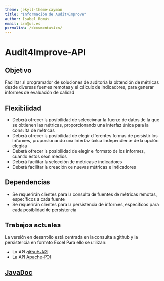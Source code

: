 ```yaml
---
theme: jekyll-theme-cayman
title: "Información de Audit4Improve"
author: Isabel Román
email: irm@us.es
permalink: /documentation/
---
```


# Audit4Improve-API

## Objetivo
Facilitar al programador de soluciones de auditoría la obtención de métricas desde diversas fuentes remotas y el cálculo de indicadores, para generar informes de evaluación de calidad

## Flexibilidad
- Deberá ofrecer la posibilidad de seleccionar la fuente de datos de la que se obtienen las métricas, proporcionando una interfaz única para la consulta de métricas
- Deberá ofrecer la posibilidad de elegir diferentes formas de persistir los informes, proporcionando una interfaz única independiente de la opción elegida
- Deberá ofrecer la posibilidad de elegir el formato de los informes, cuando éstos sean medios
- Deberá facilitar la selección de métricas e indicadores
- Deberá facilitar la creación de nuevas métricas e indicadores

## Dependencias
- Se requerirán clientes para la consulta de fuentes de métricas remotas, específicos a cada fuente
- Se requerirán clientes para la persistencia de informes, específicos para cada posiblidad de persistencia

## Trabajos actuales
La versión en desarrollo está centrada en la consulta a github y la persistencia en formato Excel
Para ello se utilizan:
- La API [github-API](https://github-api.kohsuke.org/)
- La API [Apache-POI](https://poi.apache.org/index.html)

## [JavaDoc](https://mit-fs.github.io/Audit4Improve-API/javadoc/)


